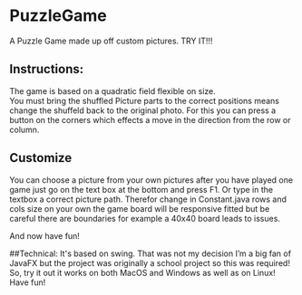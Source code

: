 # PuzzleGame
A Puzzle Game made up off custom pictures. TRY IT!!!
## Instructions: 
The game is based on a quadratic field flexible on size.  
You must bring the shuffled Picture parts to the correct positions means change the shuffeld back to the original photo. 
For this you can press a button on the corners which effects a move in the direction from the row or column.

## Customize
You can choose a picture from your own pictures after you have played one game just go on the text box at the bottom and press F1. Or type in the textbox a correct picture path.
Therefor change in Constant.java rows and cols size on your own the game board will be responsive fitted but be careful there are boundaries for example a 40x40 board leads to issues.

And now have fun!

##Technical:
It's based on swing. That was not my decision I’m a big fan of JavaFX but the project was originally a school project so this was required! 
So, try it out it works on both MacOS and Windows as well as on Linux!
Have fun! 

